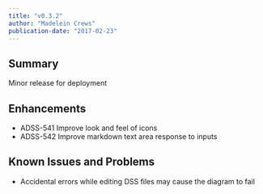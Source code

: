 ```yaml
---
title: "v0.3.2"
author: "Madelein Crews"
publication-date: "2017-02-23"
---
```


## Summary

Minor release for deployment 

## Enhancements

- ADSS-541 Improve look and feel of icons
- ADSS-542 Improve markdown text area response to inputs

## Known Issues and Problems

- Accidental errors while editing DSS files may cause the diagram to fail



